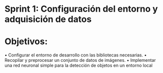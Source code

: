 # Sprint 1: Configuración del entorno y adquisición de datos
# Objetivos:
• Configurar el entorno de desarrollo con las bibliotecas necesarias.
• Recopilar y preprocesar un conjunto de datos de imágenes.
• Implementar una red neuronal simple para la detección de objetos en un entorno local
